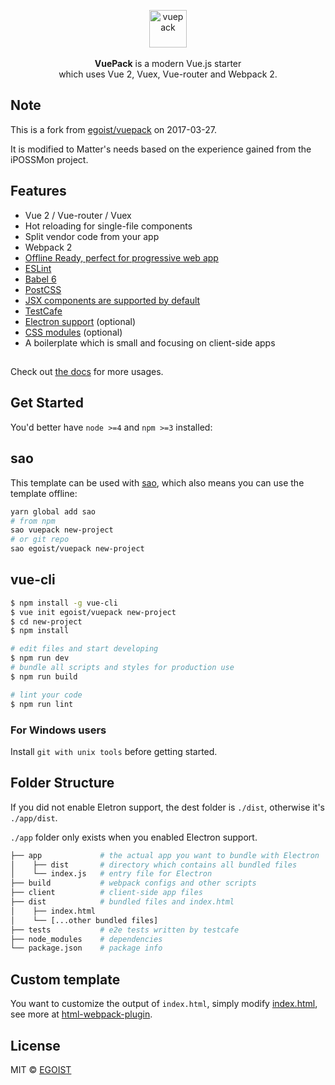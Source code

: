 <p align="center">
  <img src="http://ww4.sinaimg.cn/large/a15b4afegw1f6k20fb3p5j205o05ogli" alt="vuepack" width="60">
  <br><br><strong>VuePack</strong> is a modern Vue.js starter <br>which uses Vue 2, Vuex, Vue-router and Webpack 2.
</p>

## Note

This is a fork from [egoist/vuepack](https://github.com/egoist/vuepack) on 2017-03-27.

It is modified to Matter's needs based on the experience gained from the iPOSSMon project.
## Features

- Vue 2 / Vue-router / Vuex
- Hot reloading for single-file components
- Split vendor code from your app
- Webpack 2
- [Offline Ready, perfect for progressive web app](/docs/pwa.md)
- [ESLint](/docs/eslint.md)
- [Babel 6](/docs/babel.md)
- [PostCSS](/docs/postcss.md)
- [JSX components are supported by default](/docs/jsx.md)
- [TestCafe](/docs/testcafe.md)
- [Electron support](/docs/electron.md) (optional)
- [CSS modules](/docs/css-modules.md) (optional)
- A boilerplate which is small and focusing on client-side apps

<h2></h2>

Check out [the docs](https://github.com/egoist/vuepack/tree/master/docs) for more usages.

## Get Started

You'd better have `node >=4` and `npm >=3` installed:

## sao

This template can be used with [sao](https://github.com/egoist/sao), which also means you can use the template offline:

```bash
yarn global add sao
# from npm
sao vuepack new-project
# or git repo
sao egoist/vuepack new-project
```

## vue-cli

```bash
$ npm install -g vue-cli
$ vue init egoist/vuepack new-project
$ cd new-project
$ npm install

# edit files and start developing
$ npm run dev
# bundle all scripts and styles for production use
$ npm run build

# lint your code
$ npm run lint
```

### For Windows users

Install `git with unix tools` before getting started.

## Folder Structure

If you did not enable Eletron support, the dest folder is `./dist`, otherwise it's `./app/dist`. 

`./app` folder only exists when you enabled Electron support.

```bash
├── app             # the actual app you want to bundle with Electron
│    ├── dist       # directory which contains all bundled files
│    └── index.js   # entry file for Electron
├── build           # webpack configs and other scripts
├── client          # client-side app files
├── dist            # bundled files and index.html
│    ├── index.html
│    └── [...other bundled files]  
├── tests           # e2e tests written by testcafe 
├── node_modules    # dependencies
└── package.json    # package info
```

## Custom template

You want to customize the output of `index.html`, simply modify [index.html](https://github.com/egoist/vuepack/blob/master/template/build/index.html), see more at [html-webpack-plugin](https://github.com/ampedandwired/html-webpack-plugin).

## License

MIT &copy; [EGOIST](https://github.com/egoist)
